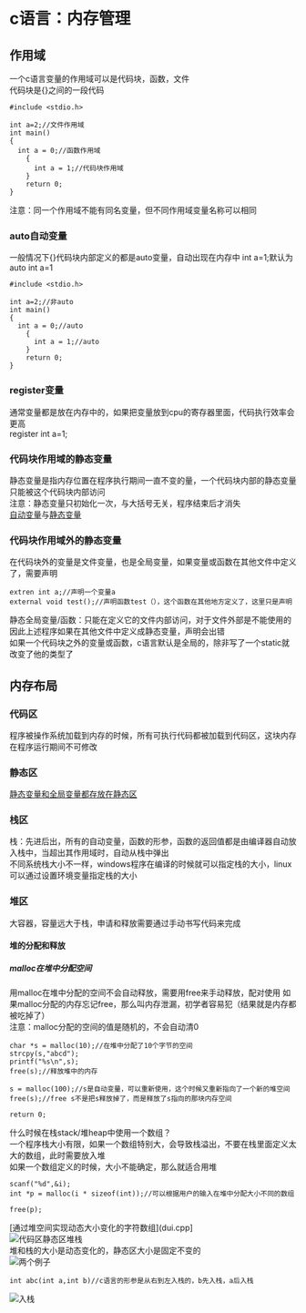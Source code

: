 # c语言：内存管理

## 作用域
一个c语言变量的作用域可以是代码块，函数，文件  
代码块是{}之间的一段代码  
```
#include <stdio.h>

int a=2;//文件作用域
int main()
{
  int a = 0;//函数作用域
    {
      int a = 1;//代码块作用域
    }
    return 0;
}
```
注意：同一个作用域不能有同名变量，但不同作用域变量名称可以相同  

### auto自动变量
一般情况下{}代码块内部定义的都是auto变量，自动出现在内存中
int a=1;默认为auto int a=1  
```
#include <stdio.h>

int a=2;//非auto
int main()
{
  int a = 0;//auto
    {
      int a = 1;//auto
    }
    return 0;
}
```  

### register变量
通常变量都是放在内存中的，如果把变量放到cpu的寄存器里面，代码执行效率会更高  
register int a=1;  

### 代码块作用域的静态变量
静态变量是指内存位置在程序执行期间一直不变的量，一个代码块内部的静态变量只能被这个代码块内部访问  
注意：静态变量只初始化一次，与大括号无关，程序结束后才消失   
[自动变量](auto_static.cpp)与[静态变量](auto_static2.cpp)  

### 代码块作用域外的静态变量
在代码块外的变量是文件变量，也是全局变量，如果变量或函数在其他文件中定义了，需要声明  
```
extren int a;//声明一个变量a
external void test();//声明函数test（），这个函数在其他地方定义了，这里只是声明
```
静态全局变量/函数：只能在定义它的文件内部访问，对于文件外部是不能使用的  
因此上述程序如果在其他文件中定义成静态变量，声明会出错    
如果一个代码块之外的变量或函数，c语言默认是全局的，除非写了一个static就改变了他的类型了  

## 内存布局

### 代码区
程序被操作系统加载到内存的时候，所有可执行代码都被加载到代码区，这块内存在程序运行期间不可修改  

### 静态区
[静态变量和全局变量都存放在静态区](jingtaiqu.cpp)  

### 栈区  
栈：先进后出，所有的自动变量，函数的形参，函数的返回值都是由编译器自动放入栈中，当超出其作用域时，自动从栈中弹出   
不同系统栈大小不一样，windows程序在编译的时候就可以指定栈的大小，linux可以通过设置环境变量指定栈的大小  

### 堆区  
大容器，容量远大于栈，申请和释放需要通过手动书写代码来完成  

#### 堆的分配和释放  
##### malloc在堆中分配空间
用malloc在堆中分配的空间不会自动释放，需要用free来手动释放，配对使用
如果malloc分配的内存忘记free，那么叫内存泄漏，初学者容易犯（结果就是内存都被吃掉了）  
注意：malloc分配的空间的值是随机的，不会自动清0    
```
char *s = malloc(10);//在堆中分配了10个字节的空间
strcpy(s,"abcd");
printf("%s\n",s);
free(s);//释放堆中的内存

s = malloc(100);//s是自动变量，可以重新使用，这个时候又重新指向了一个新的堆空间
free(s);//free s不是把s释放掉了，而是释放了s指向的那块内存空间

return 0;
```
什么时候在栈stack/堆heap中使用一个数组？  
一个程序栈大小有限，如果一个数组特别大，会导致栈溢出，不要在栈里面定义太大的数组，此时需要放入堆  
如果一个数组定义的时候，大小不能确定，那么就适合用堆  
```
scanf("%d",&i);
int *p = malloc(i * sizeof(int));//可以根据用户的输入在堆中分配大小不同的数组

free(p);
```

[通过堆空间实现动态大小变化的字符数组](dui.cpp]    
![代码区静态区堆栈]()  
堆和栈的大小是动态变化的，静态区大小是固定不变的   
![两个例子]()  
```
int abc(int a,int b)//c语言的形参是从右到左入栈的，b先入栈，a后入栈
```
![入栈]()

